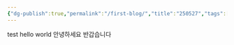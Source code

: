 ```yaml
---
{"dg-publish":true,"permalink":"/first-blog/","title":"250527","tags":["gardenEntry"]}
---
```


test hello world
안녕하세요 반갑습니다